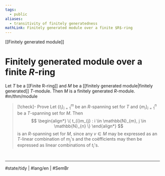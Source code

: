```yaml
---
tags:
  - public
aliases:
  - transitivity of finitely generatedness
mathLink: Finitely generated module over a finite $R$-ring
---
```

[[Finitely generated module]]
# Finitely generated module over a finite $R$-ring

Let $T$ be a [[Finite R-ring]] and $M$ be a [[finitely generated module|finitely generated]] $T$-module.
Then $M$ is a finitely generated $R$-module. #m/thm/module 

> [!check]- Prove
> Let $\{ t_{i} \}_{i=1}^m$ be an $R$-spanning set for $T$ and $\{ m_{i} \}_{i=1}^n$ be a $T$-spanning set for $M$.
> Then
> $$
> \begin{align*}
> \{ t_{i}m_{j} : i \in \mathbb{N}_{m}, j \in \mathbb{N}_{n} \}
> \end{align*}
> $$
> is an $R$-spanning set for $M$, since any $v \in M$ may be expressed as an $T$-linear combination of $m_{j}$'s and the coëfficients may then be expressed as linear combinations of $t_{i}$'s. <span class="QED"/>

#
---
#state/tidy | #lang/en | #SemBr

